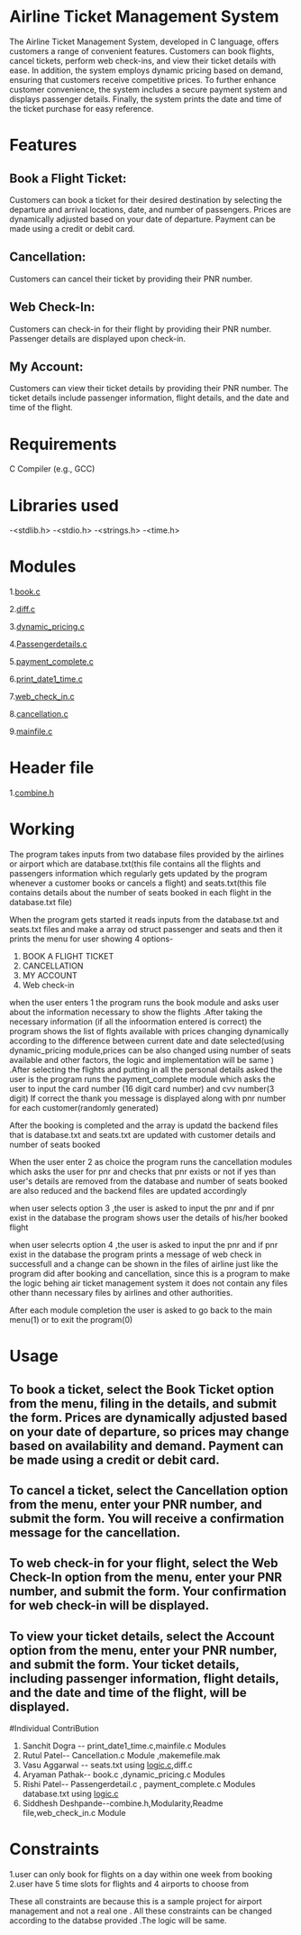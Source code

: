 # Airline Ticket Management System
The Airline Ticket Management System, developed in C language, offers customers a range of convenient features. Customers can book flights, cancel tickets, perform web check-ins, and view their ticket details with ease. In addition, the system employs dynamic pricing based on demand, ensuring that customers receive competitive prices. To further enhance customer convenience, the system includes a secure payment system and displays passenger details. Finally, the system prints the date and time of the ticket purchase for easy reference.

# Features

## Book  a Flight Ticket:
 Customers can book a ticket for their desired destination by selecting the departure and arrival locations, date, and number of passengers. Prices are dynamically adjusted based on your date of departure. Payment can be made using a credit or debit card.

## Cancellation: 
Customers can cancel their ticket by providing their PNR number.

## Web Check-In: 
Customers can check-in for their flight by providing their PNR number. Passenger details are displayed upon check-in.

## My Account: 
Customers can view their ticket details by providing their PNR number. The ticket details include passenger information, flight details, and the date and time of the flight.

# Requirements
C Compiler (e.g., GCC)

# Libraries used
-<stdlib.h>
-<stdio.h>
-<strings.h>
-<time.h>

# Modules

1.[book.c](https://github.com/aryamanpathak2022/project-IIT-Banglore/blob/main/book.c)  

2.[diff.c](https://github.com/aryamanpathak2022/project-IIT-Banglore/blob/main/diff.c) 

3.[dynamic_pricing.c](https://github.com/aryamanpathak2022/project-IIT-Banglore/blob/main/dynamic_pricing.c)  

4.[Passengerdetails.c](https://github.com/aryamanpathak2022/project-IIT-Banglore/blob/main/Passengerdetails.c)  

5.[payment_complete.c](https://github.com/aryamanpathak2022/project-IIT-Banglore/blob/main/payment_complete.c)  

6.[print_date1_time.c](https://github.com/aryamanpathak2022/project-IIT-Banglore/blob/main/print_date1_time.c) 

7.[web_check_in.c](https://github.com/aryamanpathak2022/project-IIT-Banglore/blob/main/web_check_in.c) 

8.[cancellation.c](https://github.com/aryamanpathak2022/project-IIT-Banglore/blob/main/cancellation.c) 

9.[mainfile.c](https://github.com/aryamanpathak2022/project-IIT-Banglore/blob/main/mainfile.c)  


# Header file

1.[combine.h](https://github.com/aryamanpathak2022/project-IIT-Banglore/blob/main/combine.h)


# Working
The program takes inputs from two  database files provided by the airlines or airport which are database.txt(this file contains all the flights and passengers information which regularly gets updated by the program whenever a customer books or cancels a flight) and seats.txt(this file contains details about the number of seats booked in each flight in the  database.txt file) 

When the program gets started it reads inputs from the database.txt and seats.txt files and make a array od struct passenger and seats and then it prints the menu for user showing 4 options-
 1. BOOK A FLIGHT TICKET
 2. CANCELLATION
 3. MY ACCOUNT
 4. Web check-in
 
 when the user enters 1 the program runs the book module and asks user about the information necessary to show the flights .After taking the necessary information (if all the infoormation entered is correct) the program shows the list of flghts available with prices changing dynamically according to the difference between current date and date selected(using dynamic_pricing module,prices can be also changed using number of seats available and other factors, the logic and implementation  will be same ) .After selecting the flights and putting in all the  personal details asked the user is the program runs the payment_complete module which asks the user to input the card number (16 digit card number) and cvv number(3 digit)
 If correct the thank you message is displayed along with pnr number for each customer(randomly generated)

 After the booking is completed and the array is updatd the backend files that is database.txt and seats.txt are updated with customer details and number of seats booked 

 When the user enter 2 as choice the program runs the cancellation modules which asks the user for pnr and checks that pnr exists or not if yes than user's details are removed from the database and number of seats booked are also reduced and the backend files are updated accordingly


 when user selects option 3 ,the user is asked to input the pnr and if pnr exist in the database the program shows user the details of his/her booked flight

 when user selecrts option 4 ,the user is asked to input the pnr and if pnr exist in the database the program prints a message of web check in successfull and a change can be shown in the files of airline just like the program did after booking and cancellation, since this is a program  to make the logic behing air ticket management system it does not contain any files other thann necessary files by airlines and other authorities. 


After each module completion the user is asked to go back to the main menu(1) or to exit the program(0)



# Usage

## To book a ticket, select the Book Ticket option from the menu, filing in the details, and submit the form. Prices are dynamically adjusted based on your date of departure, so prices may change based on availability and demand. Payment can be made using a credit or debit card.

## To cancel a ticket, select the Cancellation option from the menu, enter your PNR number, and submit the form. You will receive a confirmation message for the cancellation.

## To web check-in for your flight, select the Web Check-In option from the menu, enter your PNR number, and submit the form. Your confirmation for web check-in will be displayed.

## To view your ticket details, select the Account option from the menu, enter your PNR number, and submit the form. Your ticket details, including passenger information, flight details, and the date and time of the flight, will be displayed.


#Individual ContriBution

1. Sanchit Dogra -- print_date1_time.c,mainfile.c Modules
2. Rutul Patel-- Cancellation.c Module ,makemefile.mak
3. Vasu Aggarwal -- seats.txt using [logic.c](),diff.c 
4. Aryaman Pathak-- book.c ,dynamic_pricing.c Modules 
5. Rishi Patel-- Passengerdetail.c , payment_complete.c Modules database.txt using [logic.c]()
6. Siddhesh Deshpande--combine.h,Modularity,Readme file,web_check_in.c Module

# Constraints
1.user can only book for flights on a day within one week from booking
2.user have 5 time slots for flights and 4 airports to choose from

These all constraints are because this is a sample project for airport management and not a real one .
All these constraints can be changed according to the databse provided .The logic will be same.

